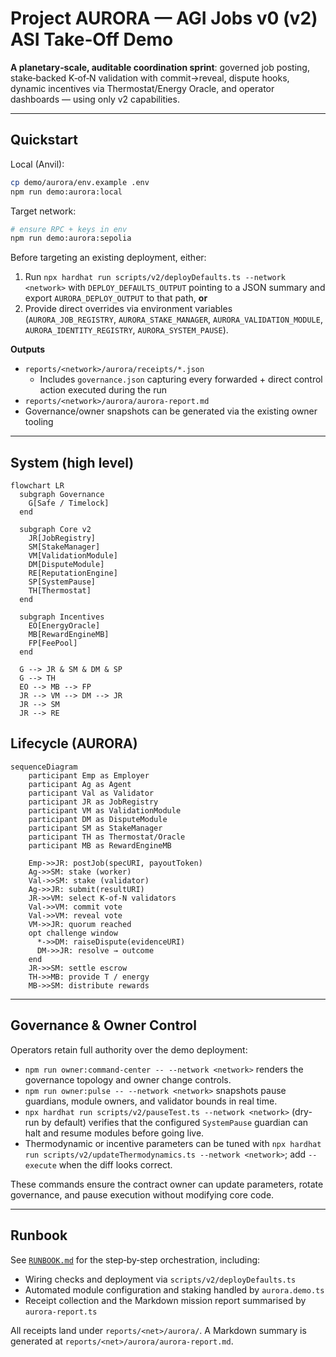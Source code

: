 # Project AURORA — AGI Jobs v0 (v2) ASI Take‑Off Demo

**A planetary‑scale, auditable coordination sprint**: governed job posting, stake‑backed K‑of‑N validation with commit→reveal, dispute hooks, dynamic incentives via Thermostat/Energy Oracle, and operator dashboards — using only v2 capabilities.

---

## Quickstart

Local (Anvil):

```bash
cp demo/aurora/env.example .env
npm run demo:aurora:local
```

Target network:

```bash
# ensure RPC + keys in env
npm run demo:aurora:sepolia
```

Before targeting an existing deployment, either:

1. Run `npx hardhat run scripts/v2/deployDefaults.ts --network <network>` with `DEPLOY_DEFAULTS_OUTPUT` pointing to a JSON summary and export `AURORA_DEPLOY_OUTPUT` to that path, **or**
2. Provide direct overrides via environment variables (`AURORA_JOB_REGISTRY`, `AURORA_STAKE_MANAGER`, `AURORA_VALIDATION_MODULE`, `AURORA_IDENTITY_REGISTRY`, `AURORA_SYSTEM_PAUSE`).

**Outputs**

* `reports/<network>/aurora/receipts/*.json`
  * Includes `governance.json` capturing every forwarded + direct control action executed during the run
* `reports/<network>/aurora/aurora-report.md`
* Governance/owner snapshots can be generated via the existing owner tooling

---

## System (high level)

```mermaid
flowchart LR
  subgraph Governance
    G[Safe / Timelock]
  end

  subgraph Core v2
    JR[JobRegistry]
    SM[StakeManager]
    VM[ValidationModule]
    DM[DisputeModule]
    RE[ReputationEngine]
    SP[SystemPause]
    TH[Thermostat]
  end

  subgraph Incentives
    EO[EnergyOracle]
    MB[RewardEngineMB]
    FP[FeePool]
  end

  G --> JR & SM & DM & SP
  G --> TH
  EO --> MB --> FP
  JR --> VM --> DM --> JR
  JR --> SM
  JR --> RE
```

## Lifecycle (AURORA)

```mermaid
sequenceDiagram
    participant Emp as Employer
    participant Ag as Agent
    participant Val as Validator
    participant JR as JobRegistry
    participant VM as ValidationModule
    participant DM as DisputeModule
    participant SM as StakeManager
    participant TH as Thermostat/Oracle
    participant MB as RewardEngineMB

    Emp->>JR: postJob(specURI, payoutToken)
    Ag->>SM: stake (worker)
    Val->>SM: stake (validator)
    Ag->>JR: submit(resultURI)
    JR->>VM: select K-of-N validators
    Val->>VM: commit vote
    Val->>VM: reveal vote
    VM->>JR: quorum reached
    opt challenge window
      *->>DM: raiseDispute(evidenceURI)
      DM->>JR: resolve → outcome
    end
    JR->>SM: settle escrow
    TH->>MB: provide T / energy
    MB->>SM: distribute rewards
```

---

## Governance & Owner Control

Operators retain full authority over the demo deployment:

* `npm run owner:command-center -- --network <network>` renders the governance topology and owner change controls.
* `npm run owner:pulse -- --network <network>` snapshots pause guardians, module owners, and validator bounds in real time.
* `npx hardhat run scripts/v2/pauseTest.ts --network <network>` (dry-run by default) verifies that the configured `SystemPause` guardian can halt and resume modules before going live.
* Thermodynamic or incentive parameters can be tuned with `npx hardhat run scripts/v2/updateThermodynamics.ts --network <network>`; add `--execute` when the diff looks correct.

These commands ensure the contract owner can update parameters, rotate governance, and pause execution without modifying core code.

---

## Runbook

See [`RUNBOOK.md`](./RUNBOOK.md) for the step‑by‑step orchestration, including:

* Wiring checks and deployment via `scripts/v2/deployDefaults.ts`
* Automated module configuration and staking handled by `aurora.demo.ts`
* Receipt collection and the Markdown mission report summarised by `aurora-report.ts`

All receipts land under `reports/<net>/aurora/`. A Markdown summary is generated at `reports/<net>/aurora/aurora-report.md`.
